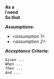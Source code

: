 **As a** <some role>  
**I need** <some function>  
**So that** <i get some benefit>

**Assumptions:**
- <assumption 1>  
- <assumption 2>

**Acceptance Criteria:**

```
Given ...
When ...
Then ...
And ...
